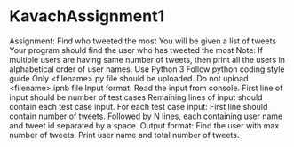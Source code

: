 # KavachAssignment1
Assignment: Find who tweeted the most  You will be given a list of tweets Your program should find the user who has tweeted the most  Note: If multiple users are having same number of tweets, then print all the users in alphabetical order of user names. Use Python 3 Follow python coding style guide Only &lt;filename>.py file should be uploaded. Do not upload &lt;filename>.ipnb file  Input format: Read the input from console. First line of input should be number of test cases Remaining lines of input should contain each test case input.   For each test case input: First line should contain number of tweets. Followed by N lines, each containing user name and tweet id separated by a space.  Output format: Find the user with max number of tweets. Print user name and total number of tweets.
